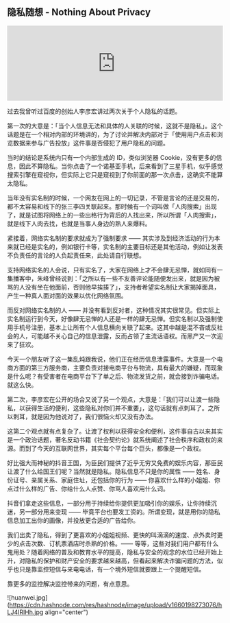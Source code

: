 ## 隐私随想 - Nothing About Privacy

<iframe allow="autoplay *; encrypted-media *; fullscreen *; clipboard-write" frameborder="0" height="175" style="width:100%;max-width:660px;overflow:hidden;background:transparent;" sandbox="allow-forms allow-popups allow-same-origin allow-scripts allow-storage-access-by-user-activation allow-top-navigation-by-user-activation" src="https://embed.podcasts.apple.com/cn/podcast/%E6%88%91%E4%BB%AC%E8%A2%AB%E6%B3%84%E6%BC%8F%E7%9A%84%E9%9A%90%E7%A7%81%E5%8F%AF%E8%83%BD%E8%BF%9C%E5%A4%9A%E4%BA%8E%E8%BF%9910%E4%BA%BF/id1492740686?i=1000575629066"></iframe>

过去我曾听过百度的创始人李彦宏讲过两次关于个人隐私的话题。

第一次的大意是：「当个人信息无法和具体的人关联的时候，这就不是隐私」。这个话题是在一个相对内部的环境讲的，为了讨论并解决内部对于「使用用户点击和浏览数据来参与广告投放」这件事是否侵犯了用户隐私的问题。

当时的结论是系统内只有一个内部生成的 ID，类似浏览器 Cookie，没有更多的信息，因此不算隐私。当你点击了一个诺基亚手机，后来看到了三星手机，似乎感觉搜索引擎在窥视你，但实际上它只是窥视到了你前面的那一次点击，这确实不能算太隐私。

当年没有实名制的时候，一个网友在网上的一切记录，不管是言论的还是交易的，都不太容易和线下的张三李四关联起来。那时候有一个词叫做「人肉搜索」出现了，就是试图将网络上的一些出格行为背后的人找出来，所以所谓「人肉搜索」，就是线下人肉去找，也就是当事人身边的熟人来爆料。

紧接着，网络实名制的要求就成为了强制要求 —— 其实涉及到经济活动的行为本来就已经是实名的，例如银行卡等，实名制的主要目标还是其他活动，例如让发表不负责任的言论的人负起责任来，此处请自行联想。

支持网络实名的人会说，只有实名了，大家在网络上才不会肆无忌惮，就如同有一集播客中，朱峰曾经说到：「之所以有一些不友善评论能随便发出来，就是因为被骂的人没有坐在他面前，否则他早挨揍了」，支持者希望实名制让大家揭掉面具，产生一种真人面对面的效果以优化网络氛围。

而反对网络实名制的人 —— 并没有看到反对者，这种情况其实很常见。但实际上实名制运行到今天，好像肆无忌惮的人还是一样的肆无忌惮。但实名制以及强制使用手机号注册，基本上让所有个人信息横向关联了起来。这其中越是混不吝或反社会的人，可能越不关心自己的信息泄露，反而占领了主流话语权。而黑产又一次迎来了狂欢。

今天一个朋友听了这一集乱炖跟我说，他们正在经历信息泄露事件。大意是一个电商方面的第三方服务商，主要负责对接电商平台与物流，具有最大的嫌疑，而现象是什么呢？有受害者在电商平台下了单之后、物流发货之前，就会接到诈骗电话。就这么快。

第二次，李彦宏在公开的场合又说了另一个观点，大意是：「我们可以让渡一些隐私，以获得生活的便利，这些隐私对你们并不重要」，这句话就有点刺耳了。之所以刺耳，就是因为他说对了，我们很恼火却又没有办法。

这第二个观点就有点复杂了。让渡了权利以获得安全和便利，这件事自古以来其实是一个政治话题，著名反动书籍《社会契约论》就系统阐述了社会秩序和政权的来源。而到了今天的互联网世界，其实每个平台每个巨头，都像是一个政权。

好比强大而神秘的抖音王国，为臣民们提供了近乎无穷又免费的娱乐内容，那臣民让渡了什么给国王们呢？当然就是隐私。隐私信息不只是你的属性 —— 姓名、身份证号、亲属关系、家庭住址，还包括你的行为 —— 你喜欢什么样的小姐姐、你点过什么样的广告、你给什么人点赞、你骂人喜欢用什么词。

抖音们拿走这些信息，一部分用于持续给你提供更加吸引你的娱乐，让你持续沉迷，另一部分用来变现 —— 毕竟平台也要发工资的。所谓变现，就是用你的隐私信息加工出你的画像，并投放更合适的广告给你。

我们出卖了隐私，得到了更喜欢的小姐姐视频、更快的叫滴滴的速度、点外卖时更少的点击次数、订机票酒店时杀熟的价格。—— 等等，这些对我们用户都有什么鬼用处？随着网络的普及和教育水平的提高，隐私与安全的观念的水位已经开始上升，对隐私的保护和财产安全的要求越来越高，但看起来解决诈骗问题的方法，似乎也只是靠监控短信与来电电话，有一个境外短信就要跟上一个提醒短信。

靠更多的监控解决监控带来的问题，有点意思。


![huanwei.jpg](https://cdn.hashnode.com/res/hashnode/image/upload/v1660198273076/hLJ4IRlHh.jpg align="center")





